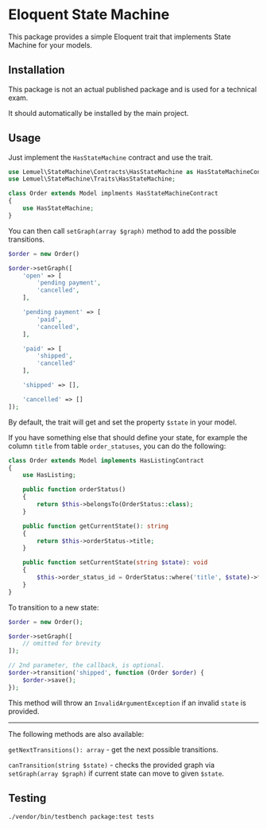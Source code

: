 # Eloquent State Machine

This package provides a simple Eloquent trait that implements State Machine for your models.

## Installation

This package is not an actual published package and is used for a technical exam.

It should automatically be installed by the main project.

## Usage

Just implement the `HasStateMachine` contract and use the trait.

```php
use Lemuel\StateMachine\Contracts\HasStateMachine as HasStateMachineContract;
use Lemuel\StateMachine\Traits\HasStateMachine;

class Order extends Model implments HasStateMachineContract
{
    use HasStateMachine;
}
```

You can then call `setGraph(array $graph)` method to add the possible transitions.

```php
$order = new Order()

$order->setGraph([
    'open' => [
        'pending payment',
        'cancelled',
    ],

    'pending payment' => [
        'paid',
        'cancelled',
    ],

    'paid' => [
        'shipped',
        'cancelled'
    ],

    'shipped' => [],

    'cancelled' => []
]);
```

By default, the trait will get and set the property `$state` in your model.

If you have something else that should define your state, for example the column `title` from table `order_statuses`, you can do the following:

```php
class Order extends Model implements HasListingContract
{
    use HasListing;

    public function orderStatus()
    {
        return $this->belongsTo(OrderStatus::class);
    }

    public function getCurrentState(): string
    {
        return $this->orderStatus->title;
    }

    public function setCurrentState(string $state): void
    {
        $this->order_status_id = OrderStatus::where('title', $state)->first()->id;
    }
}
```

To transition to a new state:

```php
$order = new Order();

$order->setGraph([
    // omitted for brevity
]);

// 2nd parameter, the callback, is optional.
$order->transition('shipped', function (Order $order) {
    $order->save();
});
```

This method will throw an `InvalidArgumentException` if an invalid `state` is provided.

---

The following methods are also available:

`getNextTransitions(): array` - get the next possible transitions.

`canTransition(string $state)` - checks the provided graph via `setGraph(array $graph)` if current state can move to given `$state`.

## Testing

```bash
./vendor/bin/testbench package:test tests
```
